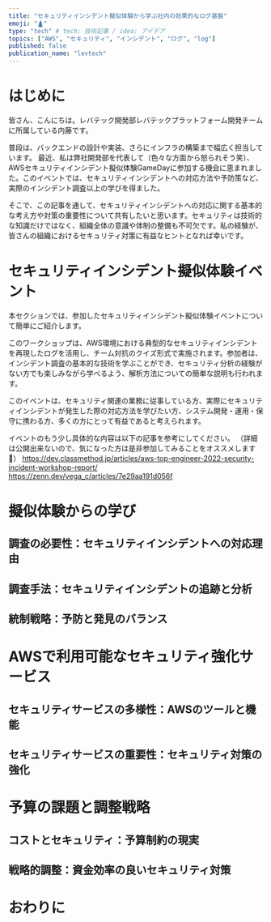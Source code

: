 ```yaml
---
title: "セキュリティインシデント擬似体験から学ぶ社内の効果的なログ基盤"
emoji: "🛕"
type: "tech" # tech: 技術記事 / idea: アイデア
topics: ["AWS", "セキュリティ", "インシデント", "ログ", "log"]
published: false
publication_name: "levtech"
---
```


# はじめに
皆さん、こんにちは。レバテック開発部レバテックプラットフォーム開発チームに所属している内藤です。

普段は、バックエンドの設計や実装、さらにインフラの構築まで幅広く担当しています。
最近、私は弊社開発部を代表して（色々な方面から怒られそう笑）、AWSセキュリティインシデント擬似体験GameDayに参加する機会に恵まれました。このイベントでは、セキュリティインシデントへの対応方法や予防策など、実際のインシデント調査以上の学びを得ました。

そこで、この記事を通して、セキュリティインシデントへの対応に関する基本的な考え方や対策の重要性について共有したいと思います。セキュリティは技術的な知識だけではなく、組織全体の意識や体制の整備も不可欠です。私の経験が、皆さんの組織におけるセキュリティ対策に有益なヒントとなれば幸いです。

# セキュリティインシデント擬似体験イベント
本セクションでは、参加したセキュリティインシデント擬似体験イベントについて簡単にご紹介します。

このワークショップは、AWS環境における典型的なセキュリティインシデントを再現したログを活用し、チーム対抗のクイズ形式で実施されます。参加者は、インシデント調査の基本的な技術を学ぶことができ、セキュリティ分析の経験がない方でも楽しみながら学べるよう、解析方法についての簡単な説明も行われます。

このイベントは、セキュリティ関連の業務に従事している方、実際にセキュリティインシデントが発生した際の対応方法を学びたい方、システム開発・運用・保守に携わる方、多くの方にとって有益であると考えられます。

イベントのもう少し具体的な内容は以下の記事を参考にしてください。
（詳細は公開出来ないので、気になった方は是非参加してみることをオススメします👋）
https://dev.classmethod.jp/articles/aws-top-engineer-2022-security-incident-workshop-report/
https://zenn.dev/vega_c/articles/7e29aa191d056f

# 擬似体験からの学び
## 調査の必要性：セキュリティインシデントへの対応理由
## 調査手法：セキュリティインシデントの追跡と分析
## 統制戦略：予防と発見のバランス

# AWSで利用可能なセキュリティ強化サービス
## セキュリティサービスの多様性：AWSのツールと機能
## セキュリティサービスの重要性：セキュリティ対策の強化

# 予算の課題と調整戦略
## コストとセキュリティ：予算制約の現実
## 戦略的調整：資金効率の良いセキュリティ対策

# おわりに
